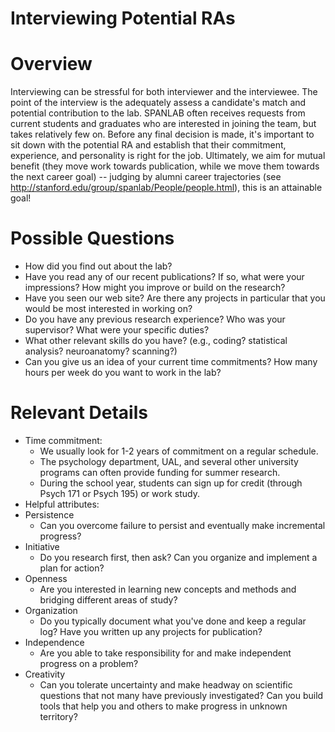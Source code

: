 # Interviewing Potential RAs

# Overview

Interviewing can be stressful for both interviewer and the interviewee.  The point of the interview is the adequately assess a candidate's match and potential contribution to the lab.  SPANLAB often receives requests from current students and graduates who are interested in joining the team, but takes relatively few on.  Before any final decision is made, it's important to sit down with the potential RA and establish that their commitment, experience, and personality is right for the job. Ultimately, we aim for mutual benefit (they move work towards publication, while we move them towards the next career goal) -- judging by alumni career trajectories (see http://stanford.edu/group/spanlab/People/people.html), this is an attainable goal!

# Possible Questions
* How did you find out about the lab?
* Have you read any of our recent publications?  If so, what were your impressions? How might you improve or build on the research?
* Have you seen our web site? Are there any projects in particular that you would be most interested in working on?
* Do you have any previous research experience? Who was your supervisor? What were your specific duties?
* What other relevant skills do you have? (e.g., coding? statistical analysis? neuroanatomy? scanning?)
* Can you give us an idea of your current time commitments? How many hours per week do you want to work in the lab?

# Relevant Details
* Time commitment:
  * We usually look for 1-2 years of commitment on a regular schedule.
  * The psychology department, UAL, and several other university programs can often provide funding for summer research.
  * During the school year, students can sign up for credit (through Psych 171 or Psych 195) or work study.
* Helpful attributes:
 * Persistence
   * Can you overcome failure to persist and eventually make incremental progress? 
 * Initiative
   * Do you research first, then ask? Can you organize and implement a plan for action?
 * Openness
   * Are you interested in learning new concepts and methods and bridging different areas of study?
 * Organization
   * Do you typically document what you've done and keep a regular log? Have you written up any projects for publication?
 * Independence
   * Are you able to take responsibility for and make independent progress on a problem? 
 * Creativity
   * Can you tolerate uncertainty and make headway on scientific questions that not many have previously investigated? Can you build tools that help you and others to make progress in unknown territory? 
